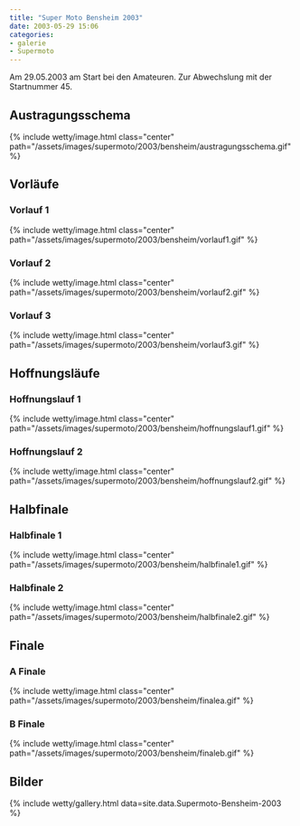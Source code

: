 ```yaml
---
title: "Super Moto Bensheim 2003"
date: 2003-05-29 15:06
categories: 
- galerie
- Supermoto
---
```

Am 29.05.2003 am Start bei den Amateuren. Zur Abwechslung mit der Startnummer 45.

<!--more-->

## Austragungsschema
{% include wetty/image.html class="center" path="/assets/images/supermoto/2003/bensheim/austragungsschema.gif" %}

## Vorläufe

### Vorlauf 1
{% include wetty/image.html class="center" path="/assets/images/supermoto/2003/bensheim/vorlauf1.gif" %}

### Vorlauf 2
{% include wetty/image.html class="center" path="/assets/images/supermoto/2003/bensheim/vorlauf2.gif" %}

### Vorlauf 3
{% include wetty/image.html class="center" path="/assets/images/supermoto/2003/bensheim/vorlauf3.gif" %}

## Hoffnungsläufe

### Hoffnungslauf 1
{% include wetty/image.html class="center" path="/assets/images/supermoto/2003/bensheim/hoffnungslauf1.gif" %}

### Hoffnungslauf 2
{% include wetty/image.html class="center" path="/assets/images/supermoto/2003/bensheim/hoffnungslauf2.gif" %}

## Halbfinale

### Halbfinale 1
{% include wetty/image.html class="center" path="/assets/images/supermoto/2003/bensheim/halbfinale1.gif" %}

### Halbfinale 2
{% include wetty/image.html class="center" path="/assets/images/supermoto/2003/bensheim/halbfinale2.gif" %}

## Finale

### A Finale
{% include wetty/image.html class="center" path="/assets/images/supermoto/2003/bensheim/finalea.gif" %}

### B Finale
{% include wetty/image.html class="center" path="/assets/images/supermoto/2003/bensheim/finaleb.gif" %}


## Bilder

{% include wetty/gallery.html data=site.data.Supermoto-Bensheim-2003 %}